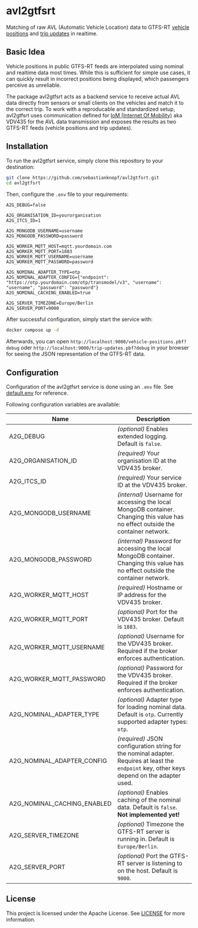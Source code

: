 # avl2gtfsrt
Matching of raw AVL (Automatic Vehicle Location) data to GTFS-RT [vehicle positions](https://gtfs.org/documentation/realtime/reference/#message-vehicleposition) and [trip updates](https://gtfs.org/documentation/realtime/reference/#message-tripupdate) in realtime.

## Basic Idea
Vehicle positions in public GTFS-RT feeds are interpolated using nominal and realtime data most times. While this is sufficient for simple use cases, it can quickly result in incorrect positions being displayed, which passengers perceive as unreliable. 

The package avl2gtfsrt acts as a backend service to receive actual AVL data directly from sensors or small clients on the vehicles and match it to the correct trip. To work with a reproducable and standardized setup, avl2gtfsrt uses communication defined for [IoM (Internet Of Mobility)](https://www.vdv.de/leitmotif-ki.aspx) aka VDV435 for the AVL data transmission and exposes the results as two GTFS-RT feeds (vehicle positions and trip updates).

## Installation
To run the avl2gtfsrt service, simply clone this repository to your destination:

```bash
git clone https://github.com/sebastianknopf/avl2gtfsrt.git
cd avl2gtfsrt
```

Then, configure the `.env` file to your requirements:

```env
A2G_DEBUG=false

A2G_ORGANISATION_ID=yourorganisation
A2G_ITCS_ID=1

A2G_MONGODB_USERNAME=username
A2G_MONGODB_PASSWORD=password

A2G_WORKER_MQTT_HOST=mqtt.yourdomain.com
A2G_WORKER_MQTT_PORT=1883
A2G_WORKER_MQTT_USERNAME=username
A2G_WORKER_MQTT_PASSWORD=password

A2G_NOMINAL_ADAPTER_TYPE=otp
A2G_NOMINAL_ADAPTER_CONFIG={"endpoint": "https://otp.yourdomain.com/otp/transmodel/v3", "username": "username", "password": "password"}
A2G_NOMINAL_CACHING_ENABLED=true

A2G_SERVER_TIMEZONE=Europe/Berlin
A2G_SERVER_PORT=9000
```

After successful configuration, simply start the service with:

```bash
docker compose up -d
```

Afterwards, you can open `http://localhost:9000/vehicle-positions.pbf?debug` oder `http://localhost:9000/trip-updates.pbf?debug` in your browser for seeing the JSON representation of the GTFS-RT data.

## Configuration
Configuration of the avl2gtfsrt service is done using an `.env` file. See [default.env](default.env) for reference.

Following configuration variables are available:

| Name | Description |
|----------|----------|
| A2G_DEBUG | _(optional)_ Enables extended logging. Default is `false`.  |
| A2G_ORGANISATION_ID | _(required)_ Your organisation ID at the VDV435 broker. |
| A2G_ITCS_ID | _(required)_ Your service ID at the VDV435 broker. |
| A2G_MONGODB_USERNAME | _(internal)_ Username for accessing the local MongoDB container. Changing this value has no effect outside the container network. |
| A2G_MONGODB_PASSWORD | _(internal)_ Password for accessing the local MongoDB container. Changing this value has no effect outside the container network. |
| A2G_WORKER_MQTT_HOST | _(required)_ Hostname or IP address for the VDV435 broker. |
| A2G_WORKER_MQTT_PORT | _(optional)_ Port for the VDV435 broker. Default is `1883`. |
| A2G_WORKER_MQTT_USERNAME | _(optional)_ Username for the VDV435 broker. Required if the broker enforces authentication. |
| A2G_WORKER_MQTT_PASSWORD | _(optional)_ Password for the VDV435 broker. Required if the broker enforces authentication. |
| A2G_NOMINAL_ADAPTER_TYPE | _(optional)_ Adapter type for loading nominal data. Default is `otp`. Currently supported adapter types: `otp`. |
| A2G_NOMINAL_ADAPTER_CONFIG | _(required)_ JSON configuration string for the nominal adapter. Requires at least the `endpoint` key, other keys depend on the adapter used. |
| A2G_NOMINAL_CACHING_ENABLED | _(optional)_ Enables caching of the nominal data. Default is `false`. **Not implemented yet!** |
| A2G_SERVER_TIMEZONE | _(optional)_ Timezone the GTFS-RT server is running in. Default is `Europe/Berlin`. |
| A2G_SERVER_PORT | _(optional)_ Port the GTFS-RT server is listening to on the host. Default is `9000`. |

## License
This project is licensed under the Apache License. See [LICENSE](LICENSE.md) for more information.